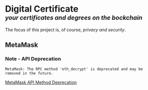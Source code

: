 # Digital Certificate <br><sup><sup>_your certificates and degrees on the bockchain_</sup></sup>

The focus of this project is, of course, _privacy and security_.

## MetaMask

### Note - API Deprecation

    MetaMask: The RPC method 'eth_decrypt' is deprecated and may be removed in the future.

[MetaMask API Method Deprecation](https://medium.com/metamask/metamask-api-method-deprecation-2b0564a84686)
